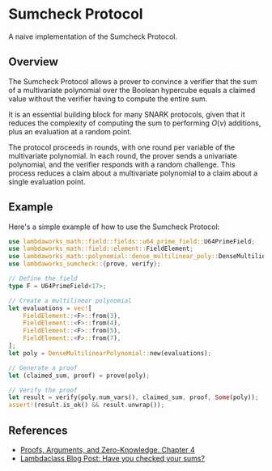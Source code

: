 # Sumcheck Protocol

A naive implementation of the Sumcheck Protocol. 

## Overview

The Sumcheck Protocol allows a prover to convince a verifier that the sum of a multivariate polynomial over the Boolean hypercube equals a claimed value without the verifier having to compute the entire sum.

It is an essential building block for many SNARK protocols, given that it reduces the complexity of computing the sum to performing $O(\nu)$ additions, plus an evaluation at a random point.

The protocol proceeds in rounds, with one round per variable of the multivariate polynomial. In each round, the prover sends a univariate polynomial, and the verifier responds with a random challenge. This process reduces a claim about a multivariate polynomial to a claim about a single evaluation point.


## Example

Here's a simple example of how to use the Sumcheck Protocol:

```rust
use lambdaworks_math::field::fields::u64_prime_field::U64PrimeField;
use lambdaworks_math::field::element::FieldElement;
use lambdaworks_math::polynomial::dense_multilinear_poly::DenseMultilinearPolynomial;
use lambdaworks_sumcheck::{prove, verify};

// Define the field
type F = U64PrimeField<17>;

// Create a multilinear polynomial
let evaluations = vec![
    FieldElement::<F>::from(3),
    FieldElement::<F>::from(4),
    FieldElement::<F>::from(5),
    FieldElement::<F>::from(7),
];
let poly = DenseMultilinearPolynomial::new(evaluations);

// Generate a proof
let (claimed_sum, proof) = prove(poly);

// Verify the proof
let result = verify(poly.num_vars(), claimed_sum, proof, Some(poly));
assert!(result.is_ok() && result.unwrap());
```


## References

- [Proofs, Arguments, and Zero-Knowledge. Chapter 4](https://people.cs.georgetown.edu/jthaler/ProofsArgsAndZK.pdf)
- [Lambdaclass Blog Post: Have you checked your sums?](https://blog.lambdaclass.com/have-you-checked-your-sums/)
